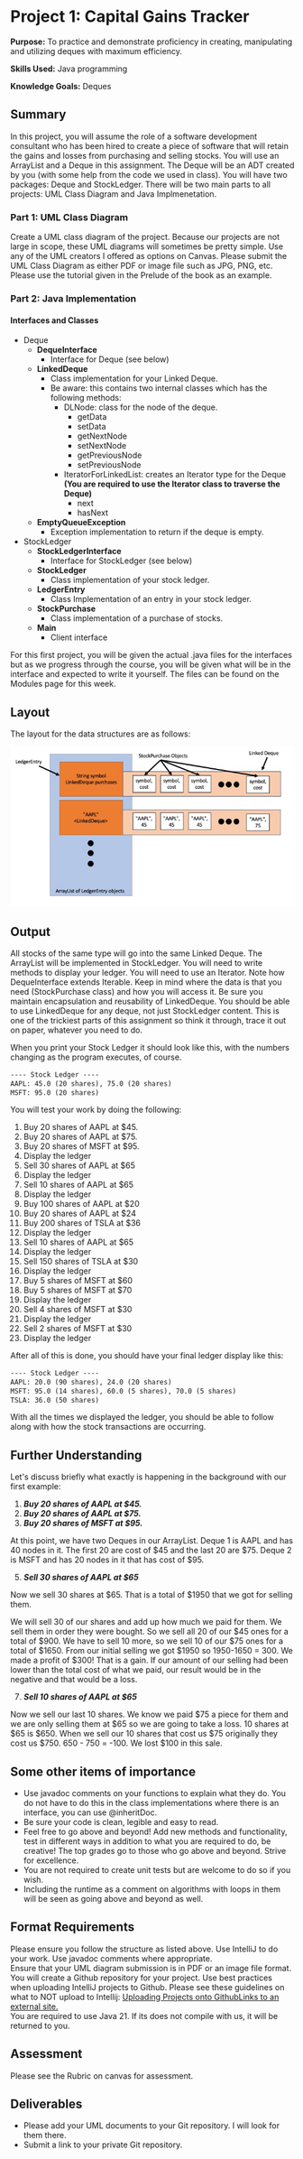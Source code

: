 # Project 1: Capital Gains Tracker
**Purpose:** To practice and demonstrate proficiency in creating, manipulating and utilizing deques with maximum efficiency.

**Skills Used:** Java programming

**Knowledge Goals:** Deques

## Summary
In this project, you will assume the role of a software development consultant who has been hired to create a piece of software that will retain the gains and losses from purchasing and selling stocks. You will use an ArrayList and a Deque in this assignment. The Deque will be an ADT created by you (with some help from the code we used in class). You will have two packages: Deque and StockLedger. There will be two main parts to all projects: UML Class Diagram and Java Implmenetation.

### Part 1: UML Class Diagram
Create a UML class diagram of the project. Because our projects are not large in scope, these UML diagrams will sometimes be pretty simple. Use any of the UML creators I offered as options on Canvas. Please submit the UML Class Diagram as either PDF or image file such as JPG, PNG, etc. Please use the tutorial given in the Prelude of the book as an example.

### Part 2: Java Implementation

#### Interfaces and Classes
* Deque
    * **DequeInterface**
        * Interface for Deque (see below)
    * **LinkedDeque**
        * Class implementation for your Linked Deque.
        * Be aware: this contains two internal classes which has the following methods:
            * DLNode: class for the node of the deque.
                * getData
                * setData
                * getNextNode
                * setNextNode
                * getPreviousNode
                * setPreviousNode
            * IteratorForLinkedList: creates an Iterator type for the Deque **(You are required to use the Iterator class to traverse the Deque)**
                * next
                * hasNext
    * **EmptyQueueException**
        * Exception implementation to return if the deque is empty. 
* StockLedger
    * **StockLedgerInterface**
        * Interface for StockLedger (see below)
    * **StockLedger**
        * Class implementation of your stock ledger.
    * **LedgerEntry**
        * Class Implementation of an entry in your stock ledger.
    * **StockPurchase**
        * Class implementation of a purchase of stocks.
    * **Main**
        * Client interface

For this first project, you will be given the actual .java files for the interfaces but as we progress through the course, you will be given what will be in the interface and expected to write it yourself. The files can be found on the Modules page for this week. 

## Layout
The layout for the data structures are as follows:

![image demonstrating the desired functionality of the assignment](img/CapitalGainsLayout.jpg)

## Output
All stocks of the same type will go into the same Linked Deque. The ArrayList will be implemented in StockLedger. You will need to write methods to display your ledger. You will need to use an Iterator. Note how DequeInterface extends Iterable<T>. Keep in mind where the data is that you need (StockPurchase class) and how you will access it. Be sure you maintain encapsulation and reusability of LinkedDeque. You should be able to use LinkedDeque for any deque, not just StockLedger content. This is one of the trickiest parts of this assignment so think it through, trace it out on paper, whatever you need to do.

When you print your Stock Ledger it should look like this, with the numbers changing as the program executes, of course.

```
---- Stock Ledger ----
AAPL: 45.0 (20 shares), 75.0 (20 shares) 
MSFT: 95.0 (20 shares) 
```

You will test your work by doing the following:

1. Buy 20 shares of AAPL at $45.
2. Buy 20 shares of AAPL at $75.
3. Buy 20 shares of MSFT at $95.
4. Display the ledger
5. Sell 30 shares of AAPL at $65
6. Display the ledger
7. Sell 10 shares of AAPL at $65
8. Display the ledger
9. Buy 100 shares of AAPL at $20
10. Buy 20 shares of AAPL at $24
11. Buy 200 shares of TSLA at $36
12. Display the ledger
13. Sell 10 shares of AAPL at $65
14. Display the ledger
15. Sell 150 shares of TSLA at $30
16. Display the ledger
17. Buy 5 shares of MSFT at $60
18. Buy 5 shares of MSFT at $70
19. Display the ledger
20. Sell 4 shares of MSFT at $30
21. Display the ledger
22. Sell 2 shares of MSFT at $30
23. Display the ledger

After all of this is done, you should have your final ledger display like this:

```
---- Stock Ledger ----
AAPL: 20.0 (90 shares), 24.0 (20 shares) 
MSFT: 95.0 (14 shares), 60.0 (5 shares), 70.0 (5 shares) 
TSLA: 36.0 (50 shares) 
```
With all the times we displayed the ledger, you should be able to follow along with how the stock transactions are occurring.


## Further Understanding
Let's discuss briefly what exactly is happening in the background with our first example:

1. ***Buy 20 shares of AAPL at $45.***
2. ***Buy 20 shares of AAPL at $75.***
3. ***Buy 20 shares of MSFT at $95.***

At this point, we have two Deques in our ArrayList. Deque 1 is AAPL and has 40 nodes in it. The first 20 are cost of $45 and the last 20 are $75. Deque 2 is MSFT and has 20 nodes in it that has cost of $95.

5. ***Sell 30 shares of AAPL at $65***

Now we sell 30 shares at $65. That is a total of $1950 that we got for selling them.

We will sell 30 of our shares and add up how much we paid for them. We sell them in order they were bought. So we sell all 20 of our $45 ones for a total of $900. We have to sell 10 more, so we sell 10 of our $75 ones for a total of $1650. From our initial selling we got $1950 so 1950-1650 = 300. We made a profit of $300! That is a gain. If our amount of our selling had been lower than the total cost of what we paid, our result would be in the negative and that would be a loss.

7. ***Sell 10 shares of AAPL at $65***

Now we sell our last 10 shares. We know we paid $75 a piece for them and we are only selling them at $65 so we are going to take a loss. 10 shares at $65 is $650. When we sell our 10 shares that cost us $75 originally they cost us $750. 650 - 750 = -100. We lost $100 in this sale.

## Some other items of importance
* Use javadoc comments on your functions to explain what they do. You do not have to do this in the class implementations where there is an interface, you can use @inheritDoc.
* Be sure your code is clean, legible and easy to read.
* Feel free to go above and beyond! Add new methods and functionality, test in different ways in addition to what you are required to do, be creative! The top grades go to those who go above and beyond. Strive for excellence.
* You are not required to create unit tests but are welcome to do so if you wish.
* Including the runtime as a comment on algorithms with loops in them will be seen as going above and beyond as well.

## Format Requirements
Please ensure you follow the structure as listed above. Use IntelliJ to do your work. Use javadoc comments where appropriate. \
Ensure that your UML diagram submission is in PDF or an image file format. \
You will create a Github repository for your project. Use best practices when uploading IntelliJ projects to Github. Please see these guidelines on what to NOT upload to Intellij: [Uploading Projects onto GithubLinks to an external site.](https://intellij-support.jetbrains.com/hc/en-us/articles/206544839-How-to-manage-projects-under-Version-Control-Systems) \
You are required to use Java 21. If its does not compile with us, it will be returned to you.

## Assessment
Please see the Rubric on canvas for assessment.

## Deliverables
* Please add your UML documents to your Git repository. I will look for them there.
* Submit a link to your private Git repository. 

